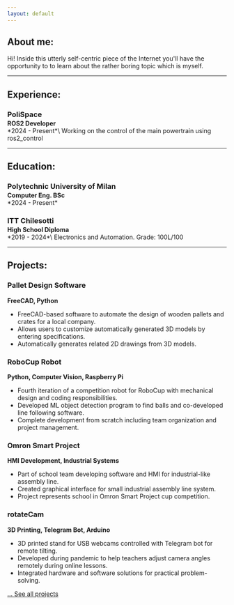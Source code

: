 ```yaml
---
layout: default
---
```

## About me:

Hi! Inside this utterly self-centric piece of the Internet you'll have the opportunity to to learn about the rather boring topic which is myself.

---

## Experience:

<h3 style="margin-bottom:2px;">PoliSpace</h3>
<h4 style="margin:0;">ROS2 Developer</h4>
*2024 - Present*\
Working on the control of the main powertrain using ros2_control

---

## Education:

<h3 style="margin-bottom:2px;">Polytechnic University of Milan</h3>
<h4 style="margin:0;">Computer Eng. BSc</h4>
*2024 - Present*

<h3 style="margin-bottom:2px;">ITT Chilesotti</h3>
<h4 style="margin:0;">High School Diploma</h4>
*2019 - 2024*\
Electronics and Automation. Grade: 100L/100

---

## Projects:

<div class="card">
  <h3>Pallet Design Software</h3>
  <p><b>FreeCAD, Python</b></p>
  <ul>
    <li>FreeCAD-based software to automate the design of wooden pallets and crates for a local company.</li>
    <li>Allows users to customize automatically generated 3D models by entering specifications.</li>
    <li>Automatically generates related 2D drawings from 3D models.</li>
  </ul>
  <a href="https://youtu.be/LKLaM5EWL10"><span class="card-link-spanner"></span></a>
</div>

<div class="card">
  <h3>RoboCup Robot</h3>
  <p><b>Python, Computer Vision, Raspberry Pi</b></p>
  <ul>
    <li>Fourth iteration of a competition robot for RoboCup with mechanical design and coding responsibilities.</li>
    <li>Developed ML object detection program to find balls and co-developed line following software.</li>
    <li>Complete development from scratch including team organization and project management.</li>
  </ul>
  <a href="https://youtu.be/IufXKFwEPM0"><span class="card-link-spanner"></span></a>
</div>

<div class="card">
  <h3>Omron Smart Project</h3>
  <p><b>HMI Development, Industrial Systems</b></p>
  <ul>
    <li>Part of school team developing software and HMI for industrial-like assembly line.</li>
    <li>Created graphical interface for small industrial assembly line system.</li>
    <li>Project represents school in Omron Smart Project cup competition.</li>
  </ul>
  <a href="https://youtu.be/6z8PNtMnOD4"><span class="card-link-spanner"></span></a>
</div>

<div class="card">
  <h3>rotateCam</h3>
  <p><b>3D Printing, Telegram Bot, Arduino</b></p>
  <ul>
    <li>3D printed stand for USB webcams controlled with Telegram bot for remote tilting.</li>
    <li>Developed during pandemic to help teachers adjust camera angles remotely during online lessons.</li>
    <li>Integrated hardware and software solutions for practical problem-solving.</li>
  </ul>
  <a href="https://github.com/gpego"><span class="card-link-spanner"></span></a>
</div>

[... See all projects](./projects)

